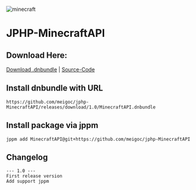 ![minecraft](https://github.com/user-attachments/assets/16906017-25d8-4629-8016-7243d6150027)
# JPHP-MinecraftAPI

## Download Here:
[Download .dnbundle](https://github.com/meigoc/jphp-MinecraftAPI/releases/download/1.0/MinecraftAPI.dnbundle) | [Source-Code](https://github.com/meigoc/jphp-MinecraftAPI/releases/download/1.0/sourcecode-1.0.zip)

## Install dnbundle with URL
```
https://github.com/meigoc/jphp-MinecraftAPI/releases/download/1.0/MinecraftAPI.dnbundle
```

## Install package via jppm
```
jppm add MinecraftAPI@git+https://github.com/meigoc/jphp-MinecraftAPI
```

## Changelog
```
--- 1.0 ---
First release version
Add support jppm
```
